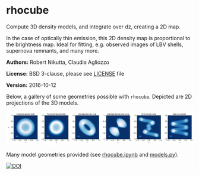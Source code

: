 # rhocube
Compute 3D density models, and integrate over dz, creating a 2D map.

In the case of optically thin emission, this 2D density map is
proportional to the brightness map.  Ideal for fitting, e.g. observed
images of LBV shells, supernova remnants, and many more.

**Authors:** Robert Nikutta, Claudia Agliozzo

**License:** BSD 3-clause, please see [LICENSE](./LICENSE) file

**Version:** 2016-10-12

Below, a gallery of some geometries possible with `rhocube`. Depicted are 2D projections of the 3D models.

<img src="./rhocube_gallery.png" alt="image" width="600px">

Many model geometries provided (see [rhocube.ipynb](./rhocube.ipynb)
and [models.py](./models.py)).

[![DOI](https://zenodo.org/badge/34539666.svg)](https://zenodo.org/badge/latestdoi/34539666)
